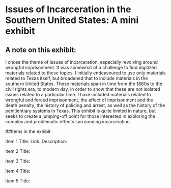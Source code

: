 # Issues of Incarceration in the Southern United States: A mini exhibit

## A note on this exhibit: 

I chose the theme of issues of incarceration, especially revolving around wrongful imprisonment. 
It was somewhat of a challenge to find digitized materials related to these topics. I initially 
endeavoured to use only materials related to Texas itself, but broadened that to include materials 
in the southern United States. These materials span in time from the 1860s to the civil rights era, 
to modern day, in order to show that these are not isolated issues related to a particular time. 
I have included materials related to wrongful and forced imprisonment, the affect of imprisonment 
and the death penalty, the history of policing and arrest, as well as the history of the penitientiary 
systems in Texas. This exhibit is quite limited in nature, but seeks to create a jumping-off point for 
those interested in exploring the complex and problematic effects surrounding incarceration. 

##Items in the exhibit

Item 1
Title:
Link:
Description:





Item 2
Title:


Item 3
Title:


Item 4
Title:


Item 5
Title:
